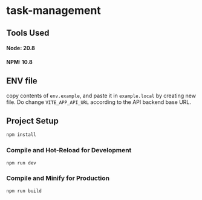 # task-management


## Tools Used 
#### Node: 20.8
#### NPM: 10.8


## ENV file
copy contents of `env.example`, and paste it in `example.local` by creating new file.
Do change `VITE_APP_API_URL` according to the API backend base URL.

## Project Setup

```sh
npm install
```

### Compile and Hot-Reload for Development

```sh
npm run dev
```

### Compile and Minify for Production

```sh
npm run build
```
